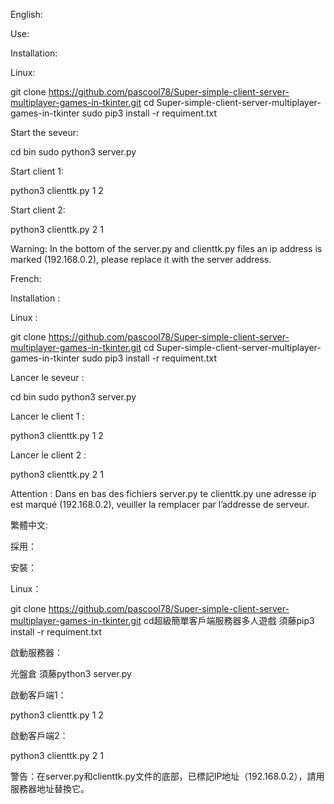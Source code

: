 English:

Use:

Installation:

Linux:

git clone https://github.com/pascool78/Super-simple-client-server-multiplayer-games-in-tkinter.git
cd Super-simple-client-server-multiplayer-games-in-tkinter
sudo pip3 install -r requiment.txt

Start the seveur:

cd bin
sudo python3 server.py

Start client 1:

python3 clienttk.py 1 2

Start client 2:

python3 clienttk.py 2 1

Warning: In the bottom of the server.py and clienttk.py files an ip address is marked (192.168.0.2), please replace it with the server address.


French:

Installation :

Linux :

git clone https://github.com/pascool78/Super-simple-client-server-multiplayer-games-in-tkinter.git
cd Super-simple-client-server-multiplayer-games-in-tkinter
sudo pip3 install -r requiment.txt

Lancer le seveur :

cd bin
sudo python3 server.py

Lancer le client 1 :

python3 clienttk.py 1 2

Lancer le client 2 :

python3 clienttk.py 2 1

Attention : Dans en bas des fichiers server.py te clienttk.py une adresse ip est marqué (192.168.0.2),  veuiller la remplacer par l’addresse de serveur.

繁體中文:

採用：

安裝：

Linux：

git clone https://github.com/pascool78/Super-simple-client-server-multiplayer-games-in-tkinter.git
cd超級簡單客戶端服務器多人遊戲
須藤pip3 install -r requiment.txt

啟動服務器：

光盤倉
須藤python3 server.py

啟動客戶端1：

python3 clienttk.py 1 2

啟動客戶端2：

python3 clienttk.py 2 1

警告：在server.py和clienttk.py文件的底部，已標記IP地址（192.168.0.2），請用服務器地址替換它。
